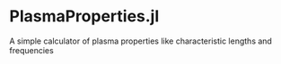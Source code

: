 # PlasmaProperties.jl

A simple calculator of plasma properties like characteristic lengths and frequencies
